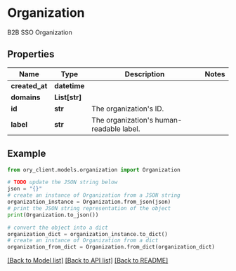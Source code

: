 # Organization

B2B SSO Organization

## Properties

Name | Type | Description | Notes
------------ | ------------- | ------------- | -------------
**created_at** | **datetime** |  | 
**domains** | **List[str]** |  | 
**id** | **str** | The organization&#39;s ID. | 
**label** | **str** | The organization&#39;s human-readable label. | 

## Example

```python
from ory_client.models.organization import Organization

# TODO update the JSON string below
json = "{}"
# create an instance of Organization from a JSON string
organization_instance = Organization.from_json(json)
# print the JSON string representation of the object
print(Organization.to_json())

# convert the object into a dict
organization_dict = organization_instance.to_dict()
# create an instance of Organization from a dict
organization_from_dict = Organization.from_dict(organization_dict)
```
[[Back to Model list]](../README.md#documentation-for-models) [[Back to API list]](../README.md#documentation-for-api-endpoints) [[Back to README]](../README.md)


